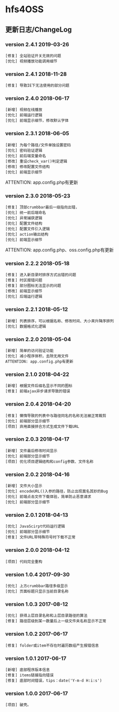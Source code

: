 # hfs4OSS

## 更新日志/ChangeLog
### version 2.4.1 2019-03-26
```
[修复] 全站验证开关无效的问题
[优化] 视频播放功能调用细节
```
### version 2.4.1 2018-11-28
```
[修复] 导致IE下无法使用的部分问题
```
### version 2.4.0 2018-06-17
```
[新增] 视频在线播放
[优化] 前端运行逻辑
[优化] 前端显示细节，修改默认字体
```
### version 2.3.1 2018-06-05
```
[新增] 为每个路径/文件单独设置密码
[优化] 密码验证逻辑
[优化] 前后端变量命名
[修改] 重设check_var()判定逻辑
[修改] 修改配置文件结构
[优化] 前端显示细节
```
ATTENTION: app.config.php有更新
### version 2.3.0 2018-05-23
```
[修复] 顶部crumbbar最后一级指向出错，
[优化] 统一前后端命名
[优化] 异常捕获逻辑
[优化] 配置文件结构
[优化] 配置文件引入逻辑
[优化] action输出结构
[优化] 前端显示细节
```
ATTENTION: app.config.php、oss.config.php有更新
### version 2.2.2 2018-05-18
```
[修复] 进入新目录时排序方式出错的问题
[修复] 时区报错问题
[修复] 部分图标无法显示的问题
[修改] 前端显示细节
[优化] 后端运行逻辑
```
### version 2.2.1 2018-05-12
```
[新增] 列表排序，可以根据名称、修改时间、大小来升降序排列
[优化] 数据格式化逻辑
```
### version 2.2.0 2018-05-04
```
[新增] 简单的访问验证功能
[优化] 减小程序体积，去除无用文件
ATTENTION: app.config.php有更新
```
### version 2.1.0 2018-04-22
```
[新增] 根据文件后缀名显示不同的图标
[修复] 前端ajax异步请求导致的错误
```
### version 2.0.4 2018-04-20
```
[修复] 懒惰导致的列表中与路径同名的名称无法被正常裁剪
[优化] 前端部分显示细节
[项目] 弃用直接拼合方式生成文件下载URL
```
### version 2.0.3 2018-04-17
```
[新增] 文件最后修改时间显示
[优化] 前端部分显示细节
[项目] 优化项目逻辑结构和config参数、文件名称
```
### version 2.0.2 2018-04-16
```
[新增] 文件大小显示
[优化] encodeURL()入参的路径，防止出现莫名其妙的Bug
[优化] 前端点击文件下载体验，简单防止恶意请求
[优化] 前端部分显示细节
```
### version 2.0.1 2018-04-13
```
[优化] JavaScirpt代码运行逻辑
[优化] 前端部分显示细节
[修复] 文件URL带特殊符号时下载不正常
```
### version 2.0.0 2018-04-12
```
[项目] 代码完全重构
```
### version 1.0.4 2017-09-30
```
[优化] 上方crumbbar路径多级显示
[优化] 页面标题只显示当前目录名称
```
### version 1.0.3 2017-08-12
```
[优化] 获得上层目录名称和上层目录路径的算法
[修复] 路径层级到某一数量后上一级文件夹名称显示不正常
```
### version 1.0.2 2017-06-17
```
[修复] folder或item不存在时遍历数组产生报错信息
```
### version 1.0.1 2017-06-17
```
[新增] 底部程序版本信息
[修复] items链接指向错误
[修复] 底部时间错误，tips：date('Y-m-d H:i:s')
```
### version 1.0.0 2017-06-17
```
[项目] 破壳。
```